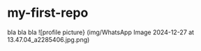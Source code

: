 # my-first-repo
bla bla bla
![profile picture} (img/WhatsApp Image 2024-12-27 at 13.47.04_a2285406.jpg.png)
